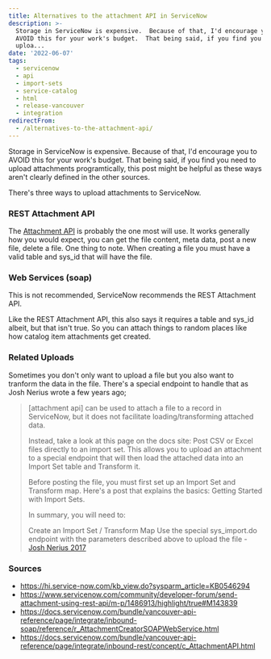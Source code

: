```yaml
---
title: Alternatives to the attachment API in ServiceNow
description: >-
  Storage in ServiceNow is expensive.  Because of that, I'd encourage you to
  AVOID this for your work's budget.  That being said, if you find you need to
  uploa...
date: '2022-06-07'
tags:
  - servicenow
  - api
  - import-sets
  - service-catalog
  - html
  - release-vancouver
  - integration
redirectFrom:
  - /alternatives-to-the-attachment-api/
---
```


Storage in ServiceNow is expensive.  Because of that, I'd encourage you to AVOID this for your work's budget.  That being said, if you find you need to upload attachments programtically, this post might be helpful as these ways aren't clearly defined in the other sources.

There's three ways to upload attachments to ServiceNow.

### REST Attachment API

The [Attachment API](https://docs.servicenow.com/search?q=attachment%20api) is probably the one most will use.  It works generally how you would expect, you can get the file content, meta data, post a new file, delete a file.  One thing to note.  When creating a file you must have a valid table and sys_id that will have the file.

### Web Services (soap)

This is not recommended, ServiceNow recommends the REST Attachment API.

Like the REST Attachment API, this also says it requires a table and sys_id albeit, but that isn't true.  So you can attach things to random places like how catalog item attachments get created.

### Related Uploads

Sometimes you don't only want to upload a file but you also want to tranform the data in the file.  There's a special endpoint to handle that as Josh Nerius wrote a few years ago;

> \[attachment api] can be used to attach a file to a record in ServiceNow, but it does not facilitate loading/transforming attached data.
>
> Instead, take a look at this page on the docs site: Post CSV or Excel files directly to an import set. This allows you to upload an attachment to a special endpoint that will then load the attached data into an Import Set table and Transform it.
>
> Before posting the file, you must first set up an Import Set and Transform map. Here's a post that explains the basics: Getting Started with Import Sets.
>
> In summary, you will need to:
>
> Create an Import Set / Transform Map
> Use the special sys_import.do endpoint with the parameters described above to upload the file - [Josh Nerius 2017](https://www.servicenow.com/community/developer-forum/send-attachment-using-rest-api/m-p/1486913/highlight/true#M143839)



### Sources

* <https://hi.service-now.com/kb_view.do?sysparm_article=KB0546294>
* <https://www.servicenow.com/community/developer-forum/send-attachment-using-rest-api/m-p/1486913/highlight/true#M143839>
* <https://docs.servicenow.com/bundle/vancouver-api-reference/page/integrate/inbound-soap/reference/r_AttachmentCreatorSOAPWebService.html>
* <https://docs.servicenow.com/bundle/vancouver-api-reference/page/integrate/inbound-rest/concept/c_AttachmentAPI.html>